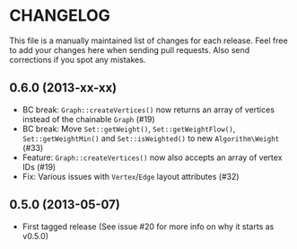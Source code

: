 # CHANGELOG

This file is a manually maintained list of changes for each release. Feel free
to add your changes here when sending pull requests. Also send corrections if
you spot any mistakes.

## 0.6.0 (2013-xx-xx)

* BC break: `Graph::createVertices()` now returns an array of vertices instead of the chainable `Graph` (#19)
* BC break: Move `Set::getWeight()`, `Set::getWeightFlow()`, `Set::getWeightMin()` and `Set::isWeighted()` to new `Algorithm\Weight` (#33)
* Feature: `Graph::createVertices()` now also accepts an array of vertex IDs (#19)
* Fix: Various issues with `Vertex`/`Edge` layout attributes (#32)

## 0.5.0 (2013-05-07)

* First tagged release (See issue #20 for more info on why it starts as v0.5.0)
